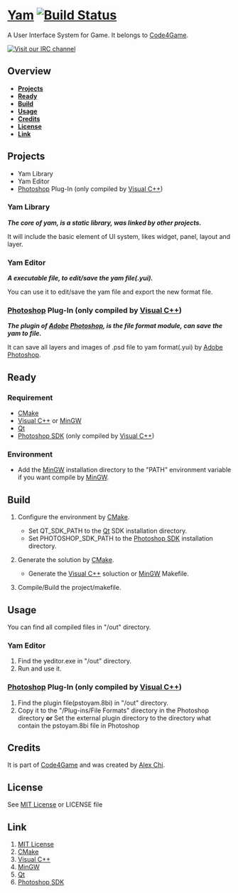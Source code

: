 # [Yam][] [![Build Status](https://travis-ci.org/code4game/yam.png)](https://travis-ci.org/code4game/yam)

A User Interface System for Game. It belongs to [Code4Game][].

[![Visit our IRC channel](https://kiwiirc.com/buttons/chat.au.freenode.net/c4g.png)](https://kiwiirc.com/client/chat.au.freenode.net/#c4g)


## Overview

* [**Projects**](#projects)
* [**Ready**](#ready)
* [**Build**](#build)
* [**Usage**](#usage)
* [**Credits**](#credits)
* [**License**](#license)
* [**Link**](#link)


## Projects

* Yam Library
* Yam Editor
* [Photoshop][] Plug-In (only compiled by [Visual C++][])

### Yam Library

___The core of yam, is a static library, was linked by other projects.___

It will include the basic element of UI system, likes widget, panel, layout and layer.

### Yam Editor

___A executable file, to edit/save the yam file(.yui).___

You can use it to edit/save the yam file and export the new format file.

### [Photoshop][] Plug-In (only compiled by [Visual C++][])

___The plugin of [Adobe][] [Photoshop][], is the file format module, can save the yam to file.___

It can save all layers and images of .psd file to yam format(.yui) by [Adobe][] [Photoshop][].


## Ready

### Requirement

* [CMake][]
* [Visual C++][] or [MinGW][]
* [Qt][]
* [Photoshop SDK][] (only compiled by [Visual C++][])

### Environment

* Add the [MinGW][] installation directory to the "PATH" environment variable if you want compile by [MinGW][].


## Build

1. Configure the environment by [CMake][].

    * Set QT\_SDK\_PATH to the [Qt][] SDK installation directory.
    * Set PHOTOSHOP\_SDK\_PATH to the [Photoshop SDK][] installation directory.

2.  Generate the solution by [CMake][].

    * Generate the [Visual C++][] soluction or [MinGW][] Makefile.
 
3. Compile/Build the project/makefile.


## Usage

You can find all compiled files in "/out" directory.

### Yam Editor

1. Find the yeditor.exe in "/out" directory.
2. Run and use it.

### [Photoshop][] Plug-In (only compiled by [Visual C++][])

1. Find the plugin file(pstoyam.8bi) in "/out" directory.
2. Copy it to the "/Plug-ins/File Formats" directory in the Photoshop directory __or__ Set the external plugin directory to the directory what contain the pstoyam.8bi file in Photoshop

## Credits

It is part of [Code4Game][] and was created by [Alex Chi][].


## License

See [MIT License][] or LICENSE file


## Link

1. [MIT License][]
1. [CMake][]
1. [Visual C++][]
1. [MinGW][]
1. [Qt][]
1. [Photoshop SDK][]


[CMake]: http://cmake.org/ "CMake"
[Visual C++]: http://www.visualstudio.com/ "Visual C++"
[MinGW]: http://www.mingw.org/ "MinGW"
[Qt]: http://qt-project.org/ "Qt"
[Adobe]: http://www.adobe.com/ "Adobe"
[Photoshop]: http://www.adobe.com/products/photoshop.html "Photoshop"
[Photoshop SDK]: http://www.adobe.com/devnet/photoshop/sdk.html "Photoshop SDK"
[MIT License]: http://opensource.org/licenses/MIT "MIT License"
[Alex Chi]: http://alexchi.me/ "Alex Chi"
[Alex Chi's Blog]: http://blog.alexchi.me/ "Alex Chi's Blog"
[Code4Game]: http://c4g.alexchi.me/ "Code 4 Game"
[Yam]: http://c4g.alexchi.me/yam/ "Yam"


<script type="text/javascript" src="http://www.ohloh.net/p/714981/widgets/project_basic_stats.js"></script>
